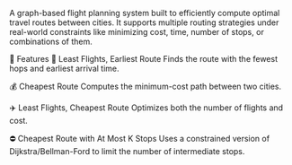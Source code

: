 A graph-based flight planning system built to efficiently compute optimal travel routes between cities. It supports multiple routing strategies under real-world constraints like minimizing cost, time, number of stops, or combinations of them.

🚀 Features
🛫 Least Flights, Earliest Route
Finds the route with the fewest hops and earliest arrival time.

💰 Cheapest Route
Computes the minimum-cost path between two cities.

✈️ Least Flights, Cheapest Route
Optimizes both the number of flights and cost.

⛔ Cheapest Route with At Most K Stops
Uses a constrained version of Dijkstra/Bellman-Ford to limit the number of intermediate stops.